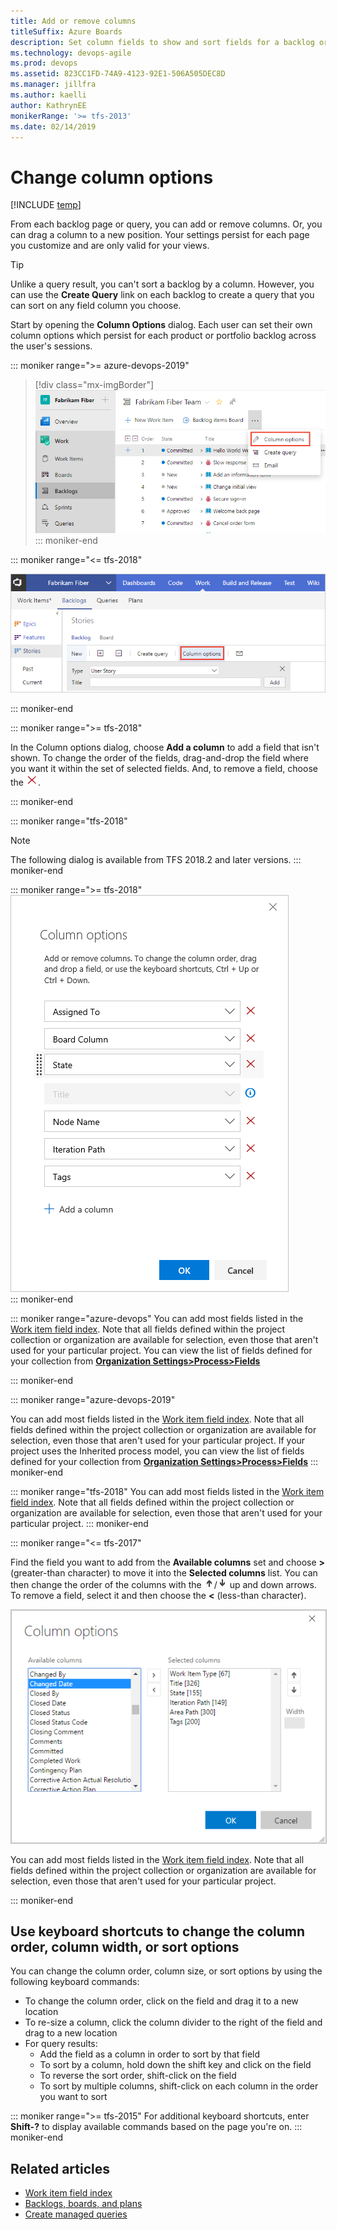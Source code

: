 ```yaml
---
title: Add or remove columns 
titleSuffix: Azure Boards
description: Set column fields to show and sort fields for a backlog or query in Azure Boards or Team Foundation Server 
ms.technology: devops-agile
ms.prod: devops
ms.assetid: 823CC1FD-74A9-4123-92E1-506A505DEC8D
ms.manager: jillfra
ms.author: kaelli
author: KathrynEE
monikerRange: '>= tfs-2013'
ms.date: 02/14/2019
---
```


# Change column options 

[!INCLUDE [temp](../_shared/version-vsts-tfs-all-versions.md)]

<a id="column-options">  </a>

From each backlog page or query, you can add or remove columns. Or, you can drag a column to a new position. Your settings persist for each page you customize and are only valid for your views.    

> [!TIP]    
> Unlike a query result, you can't sort a backlog by a column. However, you can use the **Create Query** link on each backlog to create a query that you can sort on any field column you choose.

Start by opening the **Column Options** dialog. Each user can set their own column options which persist for each product or portfolio backlog across the user's sessions.    

::: moniker range=">= azure-devops-2019"

> [!div class="mx-imgBorder"]  
> ![Open column options](_img/columns/open-column-options-menu.png) 
::: moniker-end 


 ::: moniker range="<= tfs-2018"

![Open column options](_img/set-column-open-dialog-s125.png) 

::: moniker-end 

::: moniker range=">= tfs-2018"

In the Column options dialog, choose **Add a column** to add a field that isn't shown. To change the order of the fields, drag-and-drop the field where you want it within the set of selected fields. And, to remove a field, choose the ![delete icon](../_img/icons/delete_icon.png).

::: moniker-end

::: moniker range="tfs-2018"
> [!NOTE]    
> The following dialog is available from TFS 2018.2 and later versions. 
::: moniker-end

::: moniker range=">= tfs-2018"
![Column options dialog](_img/set-column-options-s125.png)  
::: moniker-end

::: moniker range="azure-devops"
You can add most fields listed in the [Work item field index](../work-items/guidance/work-item-field.md). Note that all fields defined within the project collection or organization are available for selection, even those that aren't used for your particular project. You can view the list of fields defined for your collection from [**Organization Settings>Process>Fields**](../../organizations/settings/work/customize-process-field.md#review-fields)

::: moniker-end 

::: moniker range="azure-devops-2019"

You can add most fields listed in the [Work item field index](../work-items/guidance/work-item-field.md). Note that all fields defined within the project collection or organization are available for selection, even those that aren't used for your particular project. If your project uses the Inherited process model, you can view the list of fields defined for your collection from [**Organization Settings>Process>Fields**](../../organizations/settings/work/customize-process-field.md#review-fields)
::: moniker-end 


::: moniker range="tfs-2018"
You can add most fields listed in the [Work item field index](../work-items/guidance/work-item-field.md). Note that all fields defined within the project collection or organization are available for selection, even those that aren't used for your particular project.
::: moniker-end

::: moniker range="<= tfs-2017"

Find the field you want to add from the **Available columns** set and choose **>** (greater-than character) to move it into the **Selected columns** list. You can then change the order of the columns with the ![up arrow](../_img/icons/Arrow_Up.png)/![down arrow](../_img/icons/Arrow_Down.png) up and down arrows. To remove a field, select it and then choose the **<** (less-than character).  
 
<img src="_img/b-vs-b-column-options.png" alt="Column options dialog, TFS" style="border: 1px solid #C3C3C3;" /> 

You can add most fields listed in the [Work item field index](../work-items/guidance/work-item-field.md). Note that all fields defined within the project collection or organization are available for selection, even those that aren't used for your particular project.

::: moniker-end


## Use keyboard shortcuts to change the column order, column width, or sort options

You can change the column order, column size, or sort options by using the following keyboard commands:
- To change the column order, click on the field and drag it to a new location
- To re-size a column, click the column divider to the right of the field and drag to a new location  
- For query results:
	- Add the field as a column in order to sort by that field 
	- To sort by a column, hold down the shift key and click on the field
	- To reverse the sort order, shift-click on the field 
	- To sort by multiple columns, shift-click on each column in the order you want to sort   

::: moniker range=">= tfs-2015"
For additional keyboard shortcuts, enter **Shift-?** to display available commands based on the page you're on. 
::: moniker-end

## Related articles

- [Work item field index](../work-items/guidance/work-item-field.md) 
- [Backlogs, boards, and plans](backlogs-boards-plans.md)   
- [Create managed queries](../queries/using-queries.md)
